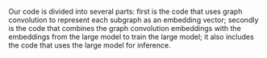 Our code is divided into several parts: first is the code that uses graph convolution to represent each subgraph as an embedding vector; secondly is the code that combines the graph convolution embeddings with the embeddings from the large model to train the large model; it also includes the code that uses the large model for inference.
